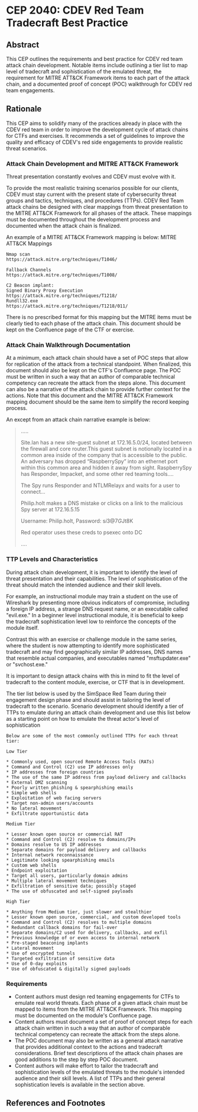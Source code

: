 # CEP 2040: CDEV Red Team Tradecraft Best Practice

## Abstract
This CEP outlines the requirements and best practice for CDEV red team attack chain development. Notable items include outlining a tier list to map level of tradecraft and sophistication of the emulated threat, the requirement for MITRE ATT&CK Framework items to each part of the attack chain, and a documented proof of concept (POC) walkthrough for CDEV red team engagements.

## Rationale
This CEP aims to solidify many of the practices already in place with the CDEV red team in order to improve the development cycle of attack chains for CTFs and exercises. It recommends a set of guidelines to improve the quality and efficacy of CDEV's red side engagements to provide realistic threat scenarios.

### Attack Chain Development and MITRE ATT&CK Framework
Threat presentation constantly evolves and CDEV must evolve with it. 

To provide the most realistic training scenarios possible for our clients, CDEV must stay current with the present state of cybersecurity threat groups and tactics, techniques, and procedures (TTPs). CDEV Red Team attack chains be designed with clear mappings from threat presentation to the MITRE ATT&CK Framework for all phases of the attack. These mappings must be documented throughout the development process and documented when the attack chain is finalized.

An example of a MITRE ATT&CK Framework mapping is below:
MITRE ATT&CK Mappings

````
Nmap scan
https://attack.mitre.org/techniques/T1046/

Fallback Channels
https://attack.mitre.org/techniques/T1008/

C2 Beacon implant: 
Signed Binary Proxy Execution
https://attack.mitre.org/techniques/T1218/
Rundll32.exe
https://attack.mitre.org/techniques/T1218/011/
````

There is no prescribed format for this mapping but the MITRE items must be clearly tied to each phase of the attack chain. This document should be kept on the Confluence page of the CTF or exercise.

### Attack Chain Walkthrough Documentation
At a minimum, each attack chain should have a set of POC steps that allow for replication of the attack from a technical standpoint. When finalized, this document should also be kept on the CTF's Confluence page. The POC must be written in such a way that an author of comparable technical competency can recreate the attack from the steps alone. This document can also be a narrative of the attack chain to provide further context for the actions. Note that this document and the MITRE ATT&CK Framework mapping document should be the same item to simplify the record keeping process.

An except from an attack chain narrative example is below:


>.....
>
>Site.lan has a new site-guest subnet at 172.16.5.0/24, located between the firewall and core router.This guest subnet is notionally located in a common area inside of the company that is accessible to the public. An adversary has dropped “RaspberrySpy” into an ethernet port within this common area and hidden it away from sight. RaspberrySpy has Responder, Impacket, and some other red teaming tools....
>
>The Spy runs Responder and NTLMRelayx and waits for a user to connect...
> 
>Philip.holt makes a DNS mistake or clicks on a link to the malicious Spy server at 172.16.5.15
>
> Username: Philip.holt, Password: s$i3@7G$Jt8K
>
> Red operator uses these creds to psexec onto DC
>
>....


### TTP Levels and Characteristics
During attack chain development, it is important to identify the level of threat presentation and their capabilities. The level of sophistication of the threat should match the intended audience and their skill levels.

For example, an instructional module may train a student on the use of Wireshark by presenting more obvious indicators of compromise, including a foreign IP address, a strange DNS request name, or an executable called "evil.exe." In a beginner level instructional module, it is beneficial to keep the tradecraft sophistication level low to reinforce the concepts of the module itself.

Contrast this with an exercise or challenge module in the same series, where the student is now attempting to identify more sophisticated tradecraft and may find geographically similar IP addresses, DNS names that resemble actual companies, and executables named "msftupdater.exe" or "svchost.exe."

It is important to design attack chains with this in mind to fit the level of tradecraft to the content module, exercise, or CTF that is in development.

The tier list below is used by the SimSpace Red Team during their engagement design phase and should assist in tailoring the level of tradecraft to the scenario. Scenario development should identify a tier of TTPs to emulate during an attack chain development and use this list below as a starting point on how to emulate the threat actor's level of sophistication

````
Below are some of the most commonly outlined TTPs for each threat tier:

Low Tier
    
* Commonly used, open sourced Remote Access Tools (RATs)
* Command and Control (C2) use IP addresses only 
* IP addresses from foreign countries
* The use of the same IP address from payload delivery and callbacks
* External DMZ scanning
* Poorly written phishing & spearphishing emails
* Simple web shells
* Exploitation of web facing servers
* Target non-admin users/accounts
* No lateral movement
* Exfiltrate opportunistic data 

Medium Tier
   
* Lesser known open source or commercial RAT
* Command and Control (C2) resolve to domains/IPs
* Domains resolve to US IP addresses
* Separate domains for payload delivery and callbacks
* Internal network reconnaissance
* Legitimate looking spearphishing emails
* Custom web shells
* Endpoint exploitation
* Target all users, particularly domain admins
* Multiple lateral movement techniques
* Exfiltration of sensitive data; possibly staged
* The use of obfuscated and self-signed payloads

High Tier

* Anything from Medium tier, just slower and stealthier
* Lesser known open source, commercial, and custom developed tools
* Command and Control (C2) resolves to multiple domains
* Redundant callback domains for fail-over
* Separate domains/C2 used for delivery, callbacks, and exfil
* Previous knowledge of or even access to internal network
* Pre-staged beaconing implants
* Lateral movement
* Use of encrypted tunnels
* Targeted exfiltration of sensitive data
* Use of 0-day exploits
* Use of obfuscated & digitally signed payloads
````


### Requirements
- Content authors must design red teaming engagements for CTFs to emulate real world threats. Each phase of a given attack chain must be mapped to items from the MITRE ATT&CK Framework. This mapping must be documented on the module's Confluence page.
- Content authors must document a set of proof of concept steps for each attack chain written in such a way that an author of comparable technical competency can recreate the attack from the steps alone.
- The POC document may also be written as a general attack narrative that provides additional context to the actions and tradecraft considerations. Brief text descriptions of the attack chain phases are good additions to the step by step POC document.
- Content authors will make effort to tailor the tradecraft and sophistication levels of the emulated threats to the module's intended audience and their skill levels. A list of TTPs and their general sophistication levels is available in the section above.


## References and Footnotes

